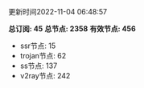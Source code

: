 更新时间2022-11-04 06:48:57

**总订阅: 45**
**总节点: 2358**
**有效节点: 456**
- ssr节点: 15
- trojan节点: 62
- ss节点: 137
- v2ray节点: 242
